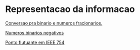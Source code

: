 # Representacao da informacao

[Conversao pra binario e numeros fracionarios.](Representacao%20da%20informacao%20a2c6c857909a45afbb92ad0b57360aed/Conversao%20pra%20binario%20e%20numeros%20fracionarios%200478faccb4154f12b02d2e5864ce8624.md)

[Numeros binarios negativos](Representacao%20da%20informacao%20a2c6c857909a45afbb92ad0b57360aed/Numeros%20binarios%20negativos%20bdf42fb7d5684027928b5211a1878596.md)

[Ponto flutuante em IEEE 754 ](Representacao%20da%20informacao%20a2c6c857909a45afbb92ad0b57360aed/Ponto%20flutuante%20em%20IEEE%20754%20d9ad28c6319144f19f79c8a7556b18d6.md)